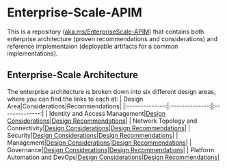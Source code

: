 # Enterprise-Scale-APIM

This is a repository ([aka.ms/EnterpriseScale-APIM](https://aka.ms/EnterpriseScale-APIM)) that contains both enterprise architecture (proven recommendations and considerations) and reference implementaion (deployable artifacts for a common implementations).

## Enterprise-Scale Architecture

The enterprise architecture is broken down into six different design areas, where you can find the links to each at:
| Design Area|Considerations|Recommendations|
|:--------------:|:--------------:|:--------------:|
| Identity and Access Management|[Design Considerations](https://docs.microsoft.com/en-us/azure/cloud-adoption-framework/scenarios/app-platform/api-management/identity-and-access-management#design-considerations)|[Design Recommendations](https://docs.microsoft.com/en-us/azure/cloud-adoption-framework/scenarios/app-platform/api-management/identity-and-access-management#design-recommendations)|
| Network Topology and Connectivity|[Design Considerations](https://docs.microsoft.com/en-us/azure/cloud-adoption-framework/scenarios/app-platform/api-management/network-topology-and-connectivity#design-considerations)|[Design Recommendations](https://docs.microsoft.com/en-us/azure/cloud-adoption-framework/scenarios/app-platform/api-management/network-topology-and-connectivity#design-recommendations)|
| Security|[Design Considerations](https://docs.microsoft.com/en-us/azure/cloud-adoption-framework/scenarios/app-platform/api-management/security#design-considerations)|[Design Recommendations](https://docs.microsoft.com/en-us/azure/cloud-adoption-framework/scenarios/app-platform/api-management/security#design-recommendations)|
| Management|[Design Considerations](https://docs.microsoft.com/en-us/azure/cloud-adoption-framework/scenarios/app-platform/api-management/management#design-considerations)|[Design Recommendations](https://docs.microsoft.com/en-us/azure/cloud-adoption-framework/scenarios/app-platform/api-management/management#design-recommendation)|
| Governance|[Design Considerations](https://docs.microsoft.com/en-us/azure/cloud-adoption-framework/scenarios/app-platform/api-management/governance#design-considerations)|[Design Recommendations](https://docs.microsoft.com/en-us/azure/cloud-adoption-framework/scenarios/app-platform/api-management/governance#design-recommendations)|
| Platform Automation and DevOps|[Design Considerations](https://docs.microsoft.com/en-us/azure/cloud-adoption-framework/scenarios/app-platform/api-management/platform-automation-and-devops#design-considerations)|[Design Recommendations](https://docs.microsoft.com/en-us/azure/cloud-adoption-framework/scenarios/app-platform/api-management/platform-automation-and-devops#design-recommendations)|
